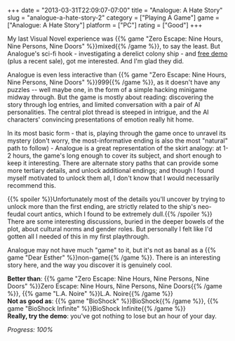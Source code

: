 +++
date = "2013-03-31T22:09:07-07:00"
title = "Analogue: A Hate Story"
slug = "analogue-a-hate-story-2"
category = ["Playing A Game"]
game = ["Analogue: A Hate Story"]
platform = ["PC"]
rating = ["Good"]
+++

My last Visual Novel experience was {{% game "Zero Escape: Nine Hours, Nine Persons, Nine Doors" %}}mixed{{% /game %}}, to say the least.  But Analogue's sci-fi hook - investigating a derelict colony ship - and <a href="http://store.steampowered.com/app/209370/">free demo</a> (plus a recent sale), got me interested.  And I'm glad they did.

Analogue is even less interactive than {{% game "Zero Escape: Nine Hours, Nine Persons, Nine Doors" %}}999{{% /game %}}, as it doesn't have any puzzles -- well maybe one, in the form of a simple hacking minigame midway through.  But the game is mostly about reading: discovering the story through log entries, and limited conversation with a pair of AI personalities.  The central plot thread is steeped in intrigue, and the AI characters' convincing presentations of emotion really hit home.

In its most basic form - that is, playing through the game once to unravel its mystery (don't worry, the most-informative ending is also the most "natural" path to follow) - Analogue is a great representation of the skirt analogy: at 1-2 hours, the game's long enough to cover its subject, and short enough to keep it interesting.  There are alternate story paths that can provide some more tertiary details, and unlock additional endings; and though I found myself motivated to unlock them all, I don't know that I would necessarily recommend this.

{{% spoiler %}}Unfortunately most of the details you'll uncover by trying to unlock more than the first ending, are strictly related to the ship's neo-feudal court antics, which I found to be extremely dull.{{% /spoiler %}}  There are some interesting discussions, buried in the deeper bowels of the plot, about cultural norms and gender roles.  But personally I felt like I'd gotten all I needed of this in my first playthrough.

Analogue may not have much "game" to it, but it's not as banal as a {{% game "Dear Esther" %}}non-game{{% /game %}}.  There is an interesting story here, and the way you discover it is genuinely cool.

<b>Better than</b>: {{% game "Zero Escape: Nine Hours, Nine Persons, Nine Doors" %}}Zero Escape: Nine Hours, Nine Persons, Nine Doors{{% /game %}}, {{% game "L.A. Noire" %}}L.A. Noire{{% /game %}}  
<b>Not as good as</b>: {{% game "BioShock" %}}BioShock{{% /game %}}, {{% game "BioShock Infinite" %}}BioShock Infinite{{% /game %}}  
<b>Really, try the demo</b>: you've got nothing to lose but an hour of your day.

<i>Progress: 100%</i>